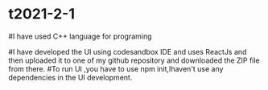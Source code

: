 # t2021-2-1

#I have used C++ language for programing

#I have developed the UI using codesandbox IDE and uses ReactJs and then uploaded it to one of my github repository and downloaded the ZIP file from there.
#To run UI ,you have to use npm  init,Ihaven't use any dependencies in the UI development.
